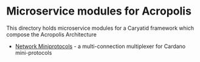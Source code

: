 # Microservice modules for Acropolis

This directory holds microservice modules for a Caryatid framework which
compose the Acropolis Architecture

* [Network Miniprotocols](network-miniprotocols/) - a multi-connection multiplexer for Cardano mini-protocols



